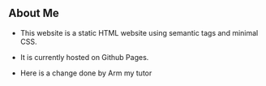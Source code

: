 ## About Me 

* This website is a static HTML website using semantic tags and minimal CSS. 
* It is currently hosted on Github Pages.

* Here is a change done by Arm my tutor 